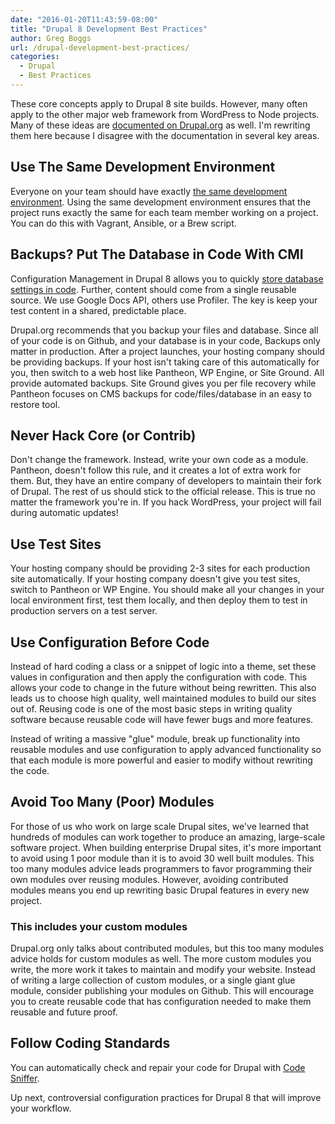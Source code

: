 ```yaml
---
date: "2016-01-20T11:43:59-08:00"
title: "Drupal 8 Development Best Practices"
author: Greg Boggs
url: /drupal-development-best-practices/
categories:
  - Drupal
  - Best Practices
---
```

These core concepts apply to Drupal 8 site builds. However, many often apply to the other major web framework from WordPress to Node projects. Many of these ideas are [documented on Drupal.org](https://www.drupal.org/best-practices) as well. I'm rewriting them here because I disagree with the documentation in several key areas.

## Use The Same Development Environment
Everyone on your team should have exactly [the same development environment](http://www.drupalvm.com/). Using the same development environment ensures that the project runs exactly the same for each team member working on a project. You can do this with Vagrant, Ansible, or a Brew script.

## Backups? Put The Database in Code With CMI
Configuration Management in Drupal 8 allows you to quickly [store database settings in code](https://www.drupal.org/documentation/administer/config). Further, content should come from a single reusable source. We use Google Docs API, others use Profiler. The key is keep your test content in a shared, predictable place.

Drupal.org recommends that you backup your files and database. Since all of your code is on Github, and your database is in your code, Backups only matter in production. After a project launches, your hosting company should be providing backups. If your host isn't taking care of this automatically for you, then switch to a web host like Pantheon, WP Engine, or Site Ground. All provide automated backups. Site Ground gives you per file recovery while Pantheon focuses on CMS backups for code/files/database in an easy to restore tool.

## Never Hack Core (or Contrib)
Don't change the framework. Instead, write your own code as a module. Pantheon, doesn't follow this rule, and it creates a lot of extra work for them. But, they have an entire company of developers to maintain their fork of Drupal. The rest of us should stick to the official release. This is true no matter the framework you're in. If you hack WordPress, your project will fail during automatic updates!

## Use Test Sites
Your hosting company should be providing 2-3 sites for each production site automatically. If your hosting company doesn't give you test sites, switch to Pantheon or WP Engine. You should make all your changes in your local environment first, test them locally, and then deploy them to test in production servers on a test server.

## Use Configuration Before Code
Instead of hard coding a class or a snippet of logic into a theme, set these values in configuration and then apply the configuration with code. This allows your code to change in the future without being rewritten. This also leads us to choose high quality, well maintained modules to build our sites out of. Reusing code is one of the most basic steps in writing quality software because reusable code will have fewer bugs and more features.

Instead of writing a massive "glue" module, break up functionality into reusable modules and use configuration to apply advanced functionality so that each module is more powerful and easier to modify without rewriting the code. 

## Avoid Too Many (Poor) Modules
For those of us who work on large scale Drupal sites, we've learned that hundreds of modules can  work together to produce an amazing, large-scale software project. When building enterprise Drupal sites, it's more important to avoid using 1 poor module than it is to avoid 30 well built modules. This too many modules advice leads programmers to favor programming their own modules over reusing modules. However, avoiding contributed modules means you end up rewriting basic Drupal features in every new project.

### This includes your custom modules
Drupal.org only talks about contributed modules, but this too many modules advice holds for custom modules as well. The more custom modules you write, the more work it takes to maintain and modify your website. Instead of writing a large collection of custom modules, or a single giant glue module, consider publishing your modules on Github. This will encourage you to create reusable code that has configuration needed to make them reusable and future proof.

## Follow Coding Standards

You can automatically check and repair your code for Drupal with [Code Sniffer](https://www.drupal.org/node/1419988).

Up next, controversial configuration practices for Drupal 8 that will improve your workflow. 